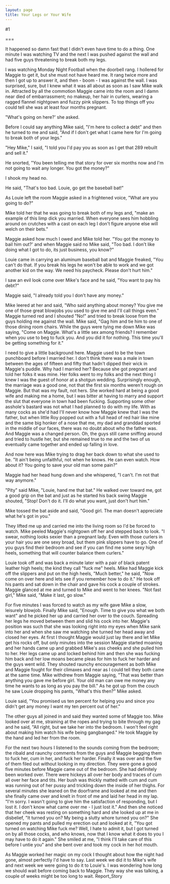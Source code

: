 ```yaml
---
layout: page
title: Your Legs or Your Wife
---
```

#1 

===

It happened so damn fast that I didn't even have time to do a thing. One minute I was watching TV and the next I was pushed against the wall and had five guys threatening to break both my legs. 

I was watching Monday Night Football when the doorbell rang. I hollered for Maggie to get it, but she must not have heard me. It rang twice more and then I got up to answer it, and then - boom - I was against the wall. I was surprised, sure, but I knew what it was all about as soon as I saw Mike walk in. Attracted by all the commotion Maggie came into the room and I damn near died of embarrassment; no makeup, her hair in curlers, wearing a ragged flannel nightgown and fuzzy pink slippers. To top things off you could tell she was at least four months pregnant. 

"What's going on here?' she asked. 

Before I could say anything Mike said, "I'm here to collect a debt" and then he turned to me and said, "And if I don't get what I came here for I'm going to break both of your legs." 

"Hey Mike," I said, "I told you I'd pay you as soon as I get that 289 rebuilt and sell it." 

He snorted, "You been telling me that story for over six months now and I'm not going to wait any longer. You got the money?" 

I shook my head no. 

He said, "That's too bad. Louie, go get the baseball bat!" 

As Louie left the room Maggie asked in a frightened voice, "What are you going to do?" 

Mike told her that he was going to break both of my legs and, "make an example of this limp dick you married. When everyone sees him hobbling around on crutches with a cast on each leg I don't figure anyone else will welch on their bets." 

Maggie asked how much I owed and Mike told her. "You got the money to bail him out?' and when Maggie said no Mike said, "Too bad. I don't like doing what I got to do, its just business, you know?" 

Louie came in carrying an aluminum baseball bat and Maggie freaked, "You can't do that. If you break his legs he won't be able to work and we got another kid on the way. We need his paycheck. Please don't hurt him." 

I saw an evil look come over Mike's face and he said, "You want to pay his debt?" 

Maggie said, "I already told you I don't have any money." 

Mike leered at her and said, "Who said anything about money? You give me one of those great blowjobs you used to give me and I'll call things even." Maggie turned red and I shouted "No!" and tried to break loose from the guys holding me against the wall. Mike said, "Gag him and tie him to one of those dining room chairs. While the guys were tying me down Mike was saying, "Come on Maggie. What's a little sex among friends? I remember when you use to beg to fuck you. And you did it for nothing. This time you'll be getting something for it." 

I need to give a little background here. Maggie used to be the town punchboard before I married her. I don't think there was a male in town between the ages of fifteen and fifty that hadn't dipped their wick in Maggie's puddle. Why had I married her? Because she got pregnant and told her folks it was mine. Her folks went to my folks and the next thing I knew I was the guest of honor at a shotgun wedding. Surprisingly enough, the marriage was a good one, not that the first six months weren't rough on Maggie. But that was my fault, not hers. She worked hard at being a good wife and making me a home, but I was bitter at having to marry and support the slut that everyone in town had been fucking. Supporting some other asshole's bastard was not what I had planned to do with my life. With as many cocks as she'd had I'll never know how Maggie knew that I was the father, but when little Roy popped out with a full head of red hair like mine and the same big honker of a nose that me, my dad and granddad sported in the middle of our faces, there was no doubt about who the father was. And Maggie was a changed person. Oh, the guys still came sniffing around and tried to hustle her, but she remained true to me and the two of us eventually came together and ended up falling in love. 

And now here was Mike trying to drag her back down to what she used to be. "It ain't being unfaithful, not when he knows. He can even watch. How about it? You going to save your old man some pain?" 

Maggie had her head hung down and she whispered, "I can't. I'm not that way anymore." 

"Pity" said Mike, "Louie, hand me that bat." He walked over toward me, got a good grip on the bat and just as he started his back swing Maggie shouted, "Stop! Don't do it. I'll do what you want, just don't hurt him." 

Mike tossed the bat aside and said, "Good girl. The man doesn't appreciate what he's got in you." 

They lifted me up and carried me into the living room so I'd be forced to watch. Mike peeled Maggie's nightgown off her and stepped back to look. "I swear, nothing looks sexier than a pregnant lady. Even with those curlers in your hair you are one sexy broad, but them pink slippers have to go. One of you guys find their bedroom and see if you can find me some sexy high heels, something that will counter balance them curlers." 

Louie took off and was back a minute later with a pair of black patent leather high heels; the kind they call "fuck me" heels. Mike had Maggie kick off the slippers and put on the high heels, "Much better," he said, "Now come on over here and lets see if you remember how to do it." He took off his pants and sat down in the chair and gave his cock a couple of strokes. Maggie glanced at me and turned to Mike and went to her knees. "Not fast girl," Mike said, "Make it last, go slow." 

For five minutes I was forced to watch as my wife gave Mike a slow, leisurely blowjob. Finally Mike said, "Enough. Time to give you what we both want" and he picked her up and carried her over to the couch. Spreading her legs he moved between them and slid his cock into her. Maggie's position was such that she was looking right into my eyes when Mike sank into her and when she saw me watching she turned her head away and closed her eyes. At first I thought Maggie would just lay there and let Mike get his rocks off, but only minutes into the session Maggie started moaning and her hands came up and grabbed Mike's ass cheeks and she pulled him to her. Her legs came up and locked behind him and then she was fucking him back and her low moans became pleas for him to fuck her harder and the guys went wild. They shouted raunchy encouragement as both Mike and Maggie fought for their climaxes and near as I could tell they both came at the same time. Mike withdrew from Maggie saying, "That was better than anything you gave me before girl. Your old man can owe me money any time he wants to as long as you pay the bill." As he got up from the couch he saw Louie dropping his pants, "What's this then?" Mike asked. 

Louie said, "You promised us ten percent for helping you and since you didn't get any money I want my ten percent out of her." 

The other guys all joined in and said they wanted some of Maggie too. Mike looked over at me, straining at the ropes and trying to bite through my gag and he said, "All right, but we take her into the bedroom. I won't feel right about making him watch his wife being gangbanged." He took Maggie by the hand and led her from the room. 

For the next two hours I listened to the sounds coming from the bedroom; the ribald and raunchy comments from the guys and Maggie begging them to fuck her, cum in her, and fuck her harder. Finally it was over and the five of them filed out without looking in my direction. They were gone a good five minutes before Maggie came out of the bedroom. She had definitely been worked over. There were hickeys all over her body and traces of cum all over her face and tits. Her bush was thickly matted with cum and cum was running out of her pussy and trickling down the inside of her thighs. For several minutes she leaned on the doorframe and looked at me and then she finally came over and knelt in front of me and laid her head in my lap. "I'm sorry. I wasn't going to give him the satisfaction of responding, but I lost it. I don't know what came over me - I just lost it." And then she noticed that her cheek was resting on something hard and she looked up at me in disbelief, "It turned you on? My being a slutty whore turned you on?" She opened my pants and pulled my erection out and looked at it, "You got turned on watching Mike fuck me? Well, I hate to admit it, but I got turned on by all those cocks, and who knows, now that I know what it does to you I may have to do it again." She smiled at me, "I think I'll take care of this before I untie you" and she bent over and took my cock in her hot mouth. 

As Maggie worked her magic on my cock I thought about how the night had gone, almost perfectly I'd have to say. Last week we did it to Mike's wife and next week we were going to do it to Louie's. I was wondering how long we should wait before coming back to Maggie. They way she was talking, a couple of weeks might be too long to wait. Report_Story 
